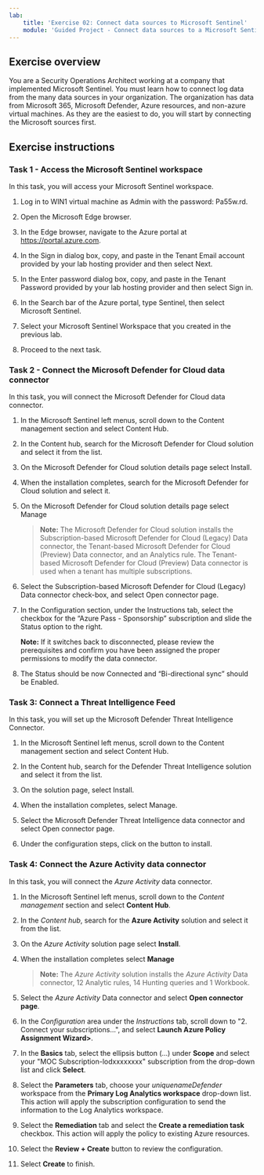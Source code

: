 ```yaml
---
lab:
    title: 'Exercise 02: Connect data sources to Microsoft Sentinel'
    module: 'Guided Project - Connect data sources to a Microsoft Sentinel workspace'
---
```


## Exercise overview

You are a Security Operations Architect working at a company that implemented Microsoft Sentinel. You must learn how to connect log data from the many data sources in your organization. The organization has data from Microsoft 365, Microsoft Defender, Azure resources, and non-azure virtual machines. As they are the easiest to do, you will start by connecting the Microsoft sources first.

## Exercise instructions

### Task 1 - Access the Microsoft Sentinel workspace

In this task, you will access your Microsoft Sentinel workspace.

1. Log in to WIN1 virtual machine as Admin with the password: Pa55w.rd.

1. Open the Microsoft Edge browser.

1. In the Edge browser, navigate to the Azure portal at <https://portal.azure.com>.

1. In the Sign in dialog box, copy, and paste in the Tenant Email account provided by your lab hosting provider and then select Next.

1. In the Enter password dialog box, copy, and paste in the Tenant Password provided by your lab hosting provider and then select Sign in.

1. In the Search bar of the Azure portal, type Sentinel, then select Microsoft Sentinel.

1. Select your Microsoft Sentinel Workspace that you created in the previous lab.

1. Proceed to the next task.

### Task 2 - Connect the Microsoft Defender for Cloud data connector

In this task, you will connect the Microsoft Defender for Cloud data connector.

1. In the Microsoft Sentinel left menus, scroll down to the Content management section and select Content Hub.

1. In the Content hub, search for the Microsoft Defender for Cloud solution and select it from the list.

1. On the Microsoft Defender for Cloud solution details page select Install.

1. When the installation completes, search for the Microsoft Defender for Cloud solution and select it.

1. On the Microsoft Defender for Cloud solution details page select Manage

    >**Note:** The Microsoft Defender for Cloud solution installs the Subscription-based Microsoft Defender for Cloud (Legacy) Data connector, the Tenant-based Microsoft Defender for Cloud (Preview) Data connector, and an Analytics rule. The Tenant-based Microsoft Defender for Cloud (Preview) Data connector is used when a tenant has multiple subscriptions.

1. Select the Subscription-based Microsoft Defender for Cloud (Legacy) Data connector check-box, and select Open connector page.

1. In the Configuration section, under the Instructions tab, select the checkbox for the “Azure Pass - Sponsorship” subscription and slide the Status option to the right.

     **Note:** If it switches back to disconnected, please review the prerequisites and confirm you have been assigned the proper permissions to modify the data connector.

1. The Status should be now Connected and “Bi-directional sync” should be Enabled.

### Task 3: Connect a Threat Intelligence Feed

In this task, you will set up the Microsoft Defender Threat Intelligence Connector.

1. In the Microsoft Sentinel left menus, scroll down to the Content management section and select Content Hub.

1. In the Content hub, search for the Defender Threat Intelligence solution and select it from the list.

1. On the solution page, select Install.

1. When the installation completes, select Manage.

1. Select the Microsoft Defender Threat Intelligence data connector and select Open connector page.

1. Under the configuration steps, click on the button to install.

### Task 4: Connect the Azure Activity data connector

In this task, you will connect the *Azure Activity* data connector.

1. In the Microsoft Sentinel left menus, scroll down to the *Content management* section and select **Content Hub**.

1. In the *Content hub*, search for the **Azure Activity** solution and select it from the list.

1. On the *Azure Activity* solution page select **Install**.

1. When the installation completes select **Manage**

    >**Note:** The *Azure Activity* solution installs the *Azure Activity* Data connector, 12 Analytic rules, 14 Hunting queries and 1 Workbook.

1. Select the *Azure Activity* Data connector and select **Open connector page**.

1. In the *Configuration* area under the *Instructions* tab, scroll down to "2. Connect your subscriptions...", and select **Launch Azure Policy Assignment Wizard>**.

1. In the **Basics** tab, select the ellipsis button (...) under **Scope** and select your "MOC Subscription-lodxxxxxxxx" subscription from the drop-down list and click **Select**.

1. Select the **Parameters** tab, choose your *uniquenameDefender* workspace from the **Primary Log Analytics workspace** drop-down list. This action will apply the subscription configuration to send the information to the Log Analytics workspace.

1. Select the **Remediation** tab and select the **Create a remediation task** checkbox. This action will apply the policy to existing Azure resources.

1. Select the **Review + Create** button to review the configuration.

1. Select **Create** to finish.
